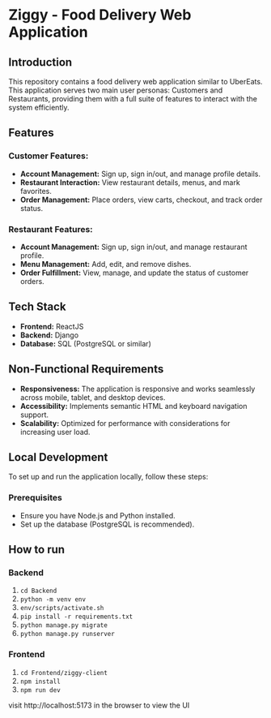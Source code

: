 # Ziggy - Food Delivery Web Application

## Introduction
This repository contains a food delivery web application similar to UberEats. This application serves two main user personas: Customers and Restaurants, providing them with a full suite of features to interact with the system efficiently.

## Features

### Customer Features:
- **Account Management:** Sign up, sign in/out, and manage profile details.
- **Restaurant Interaction:** View restaurant details, menus, and mark favorites.
- **Order Management:** Place orders, view carts, checkout, and track order status.

### Restaurant Features:
- **Account Management:** Sign up, sign in/out, and manage restaurant profile.
- **Menu Management:** Add, edit, and remove dishes.
- **Order Fulfillment:** View, manage, and update the status of customer orders.

## Tech Stack
- **Frontend:** ReactJS
- **Backend:** Django
- **Database:** SQL (PostgreSQL or similar)

## Non-Functional Requirements
- **Responsiveness:** The application is responsive and works seamlessly across mobile, tablet, and desktop devices.
- **Accessibility:** Implements semantic HTML and keyboard navigation support.
- **Scalability:** Optimized for performance with considerations for increasing user load.

## Local Development
To set up and run the application locally, follow these steps:

### Prerequisites
- Ensure you have Node.js and Python installed.
- Set up the database (PostgreSQL is recommended).

## How to run

### Backend
1. `cd Backend`
2. `python -m venv env`
3. `env/scripts/activate.sh`
4. `pip install -r requirements.txt`
5. `python manage.py migrate`
6. `python manage.py runserver`

### Frontend
1. `cd Frontend/ziggy-client`
2. `npm install`
3. `npm run dev`

visit http://localhost:5173 in the browser to view the UI